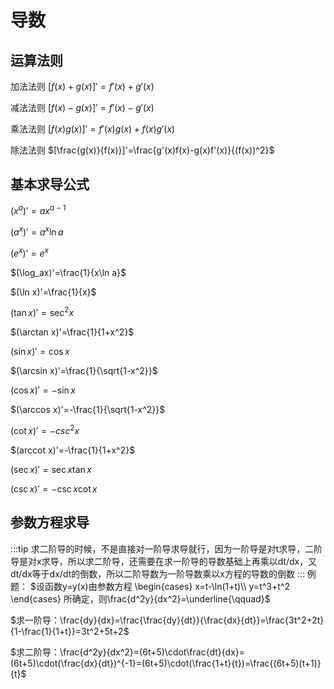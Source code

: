 # 导数

## 运算法则
加法法则
$[f(x)+g(x)]'=f'(x)+g'(x)$

减法法则
$[f(x)-g(x)]'=f'(x)-g'(x)$

乘法法则
$[f(x)g(x)]'=f'(x)g(x)+f(x)g'(x)$

除法法则
$[\frac{g(x)}{f(x)}]'=\frac{g'(x)f(x)-g(x)f'(x)}{(f(x))^2}$

## 基本求导公式
$(x^a)'=ax^{a-1}$

$(a^x)'=a^x\ln a$

$(e^x)'=e^x$

$(\log_ax)'=\frac{1}{x\ln a}$

$(\ln x)'=\frac{1}{x}$

$(\tan x)'=\sec^2x$

$(\arctan x)'=\frac{1}{1+x^2}$

$(\sin x)'=\cos x$

$(\arcsin x)'=\frac{1}{\sqrt{1-x^2}}$

$(\cos x)'=-\sin x$

$(\arccos x)'=-\frac{1}{\sqrt{1-x^2}}$

$(\cot x)'=-csc^2x$

$(arccot x)'=-\frac{1}{1+x^2}$

$(\sec x)'=\sec x\tan x$

$(\csc x)'=-\csc x\cot x$

## 参数方程求导
:::tip
求二阶导的时候，不是直接对一阶导求导就行，因为一阶导是对t求导，二阶导是对x求导，所以求二阶导，还需要在求一阶导的导数基础上再乘以dt/dx，又dt/dx等于dx/dt的倒数，所以二阶导数为一阶导数乘以x方程的导数的倒数
:::
例题：
$设函数y=y(x)由参数方程
\begin{cases}
    x=t-\ln(1+t)\\
    y=t^3+t^2
\end{cases}
所确定，则\frac{d^2y}{dx^2}=\underline{\qquad}$

$求一阶导：\frac{dy}{dx}=\frac{\frac{dy}{dt}}{\frac{dx}{dt}}=\frac{3t^2+2t}{1-\frac{1}{1+t}}=3t^2+5t+2$

$求二阶导：\frac{d^2y}{dx^2}=(6t+5)\cdot\frac{dt}{dx}=(6t+5)\cdot(\frac{dx}{dt})^{-1}=(6t+5)\cdot(\frac{1+t}{t})=\frac{(6t+5)(t+1)}{t}$